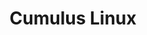 ---
title: Cumulus Linux
layout: pdf
product: Cumulus Linux
version: "5.4"
type: pdf
bookhidden: true
---